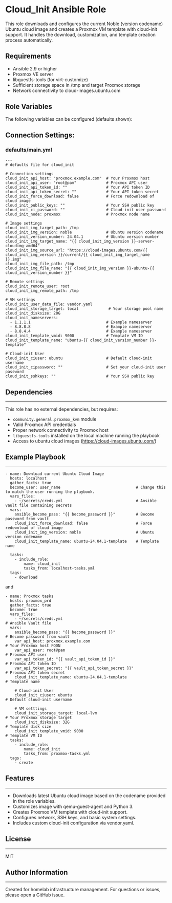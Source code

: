 # Cloud_Init Ansible Role

This role downloads and configures the current Noble (version codename) Ubuntu cloud image and creates a Proxmox VM template with cloud-init support. It handles the download, customization, and template creation process automatically.

Requirements
------------

- Ansible 2.9 or higher
- Proxmox VE server
- libguestfs-tools (for virt-customize)
- Sufficient storage space in /tmp and target Proxmox storage
- Network connectivity to cloud-images.ubuntu.com

Role Variables
--------------

The following variables can be configured (defaults shown):

## Connection Settings:
  
  ### defaults/main.yml
```
---
# defaults file for cloud_init

# Connection settings
cloud_init_api_host: "proxmox.example.com"  # Your Proxmox host
cloud_init_api_user: "root@pam"             # Proxmox API user
cloud_init_api_token_id: ""                 # Your API token ID
cloud_init_api_token_secret: ""             # Your API token secret
cloud_init_force_download: false            # Force redownload of cloud image
cloud_init_public_keys: ""                  # Your SSH public key
cloud_init_ci_password: ""                  # Cloud-init user password
cloud_init_node: proxmox                    # Proxmox node name

# Image settings
cloud_init_img_target_path: /tmp
cloud_init_img_version: noble               # Ubuntu version codename
cloud_init_version_number: 24.04.1          # Ubuntu version number
cloud_init_img_target_name: "{{ cloud_init_img_version }}-server-cloudimg-amd64"
cloud_init_img_source_url: "https://cloud-images.ubuntu.com/{{ cloud_init_img_version }}/current/{{ cloud_init_img_target_name }}.img"
cloud_init_img_file_path: /tmp
cloud_init_img_file_name: "{{ cloud_init_img_version }}-ubuntu-{{ cloud_init_version_number }}"

# Remote settings
cloud_init_remote_user: root
cloud_init_img_remote_path: /tmp

# VM settings
cloud_init_user_data_file: vendor.yaml
cloud_init_storage_target: local             # Your storage pool name
cloud_init_disksize: 20G
cloud_init_nameservers:
  - 1.1.1.1                                 # Example nameserver
  - 8.8.8.8                                 # Example nameserver
  - 8.8.4.4                                 # Example nameserver
cloud_init_template_vmid: 9000              # Template VM ID
cloud_init_template_name: "ubuntu-{{ cloud_init_version_number }}-template"

# Cloud-init User
cloud_init_ciuser: ubuntu                   # Default cloud-init username
cloud_init_cipassword: ""                   # Set your cloud-init user password
cloud_init_sshkeys: ""                      # Your SSH public key
```

## Dependencies
------------

This role has no external dependencies, but requires:
- `community.general.proxmox_kvm` module
- Valid Proxmox API credentials
- Proper network connectivity to Proxmox host
- `libguestfs-tools` installed on the local machine running the playbook
- Access to ubuntu cloud images (https://cloud-images.ubuntu.com/)

## Example Playbook
----------------

```
- name: Download current Ubuntu Cloud Image
  hosts: localhost
  gather_facts: true
  become_user: user_name                                 # Change this to match the user running the playbook.
  vars_files:
    - ~/secrets/creds.yml                                # Ansible vault file containing secrets
  vars:
    ansible_become_pass: "{{ become_password }}"         # Become password from vault
    cloud_init_force_download: false                     # Force redownload of cloud image
    cloud_init_img_version: noble                        # Ubuntu version codename
    cloud_init_template_name: ubuntu-24.04.1-template    # Template name

  tasks:
    - include_role:
        name: cloud_init
        tasks_from: localhost-tasks.yml
  tags:
    - download

```
and

```
- name: Proxmox tasks
  hosts: proxmox_prd
  gather_facts: true
  become: true
  vars_files:
    - ~/secrets/creds.yml                                                   # Ansible Vault file
  vars:
    ansible_become_pass: "{{ become_password }}"                            # Become password from vault 
    var_api_host: proxmox.example.com                                       # Your Proxmox host FQDN
    var_api_user: root@pam                                                  # Proxmox API user
    var_api_token_id: "{{ vault_api_token_id }}"                            # Proxmox API token ID
    var_api_token_secret: "{{ vault_api_token_secret }}"                    # Proxmox API token secret
    cloud_init_template_name: ubuntu-24.04.1-template                       # Template name
    
    # Cloud-init User
    cloud_init_ciuser: ubuntu                                               # Default cloud-init username           
    
    # VM setttings   
    cloud_init_storage_target: local-lvm                                    # Your Proxmox storage target
    cloud_init_disksize: 32G                                                # Template disk size
    cloud_init_template_vmid: 9000                                          # Template VM ID
  tasks:
    - include_role:
        name: cloud_init
        tasks_from: proxmox-tasks.yml
  tags:
    - create
```

## Features
--------

- Downloads latest Ubuntu cloud image based on the codename provided in the role variables.
- Customizes image with qemu-guest-agent and Python 3.
- Creates Proxmox VM template with cloud-init support.
- Configures network, SSH keys, and basic system settings.
- Includes custom cloud-init configuration via vendor.yaml.

## License
-------

MIT

## Author Information
------------------
Created for homelab infrastructure management. For questions or issues, please open a GitHub issue.